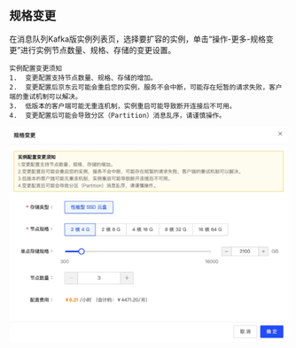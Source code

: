 ## 规格变更

在消息队列Kafka版实例列表页，选择要扩容的实例，单击“操作-更多-规格变更”进行实例节点数量、规格、存储的变更设置。</br>

```
实例配置变更须知
1.	变更配置支持节点数量、规格、存储的增加。
2.	变更配置后京东云可能会重启您的实例，服务不会中断，可能存在短暂的请求失败，客户端的重试机制可以解决。
3.	低版本的客户端可能无重连机制，实例重启可能导致断开连接后不可用。
4.	变更配置后可能会导致分区（Partition）消息乱序，请谨慎操作。

```

![规格变更](../../../../image/Internet-Middleware/JCS-for-Kafka/kafka规格变更.jpg)
